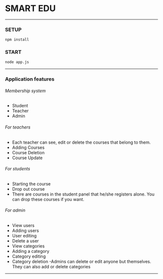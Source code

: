 ﻿# SMART EDU
---
### SETUP
```sh
npm install
```
### START
```sh
node app.js
```
---
### Application features
###### Membership system
- Student
- Teacher
- Admin

###### For teachers
- Each teacher can see, edit or delete the courses that belong to them.
- Adding Courses
- Course Deletion
- Course Update

###### For students
- Starting the course
- Drop out course
- There are courses in the student panel that he/she registers alone. You can drop these courses if you want.

###### For admin
- View users
- Adding users
- User editing
- Delete a user
- View categories
- Adding a category
- Category editing
- Category deletion
-Admins can delete or edit anyone but themselves. They can also add or delete categories
---

